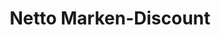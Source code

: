 ---
title: "Netto Marken-Discount"
url: /moritzburg/netto-marken-discount-grossenhainer-strasse/
shop: Supermarkt
---